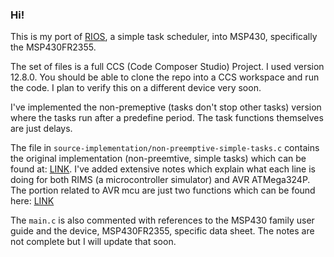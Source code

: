 ### Hi!

This is my port of [RIOS](https://www.cs.ucr.edu/~vahid/rios/), a simple task scheduler, into MSP430, specifically the MSP430FR2355.

The set of files is a full CCS (Code Composer Studio) Project. I used version 12.8.0.
You should be able to clone the repo into a CCS workspace and run the code. I plan to
verify this on a different device very soon.

I've implemented the non-premeptive (tasks don't stop other tasks) version where
the tasks run after a predefine period. The task functions themselves are just delays.

The file in `source-implementation/non-preemptive-simple-tasks.c` contains the original
implementation (non-preemtive, simple tasks) which can be found at: [LINK](https://www.cs.ucr.edu/~vahid/rios/). I've
added extensive notes which explain what each line is doing for both RIMS (a microcontroller
simulator) and AVR ATMega324P. The portion related to AVR mcu are just two functions which
can be found here: [LINK](https://www.cs.ucr.edu/~vahid/rios/rios_avr.htm)

The `main.c` is also commented with references to the MSP430 family user guide and
the device, MSP430FR2355, specific data sheet. The notes are not complete but I will
update that soon.

